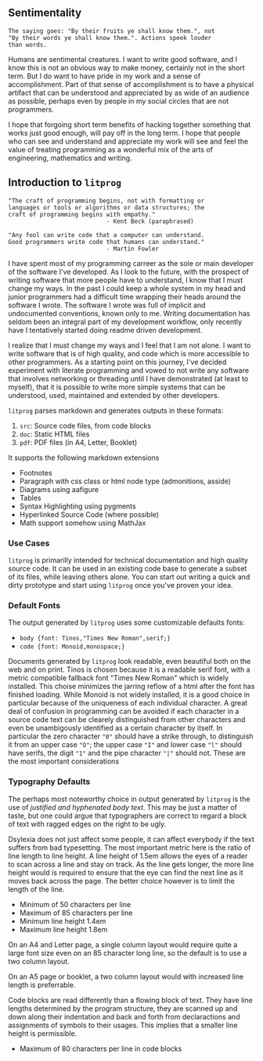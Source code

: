 ## Sentimentality

    The saying goes: "By their fruits ye shall know them.", not
    "By their words ye shall know them.". Actions speek louder
    than words.

Humans are sentimental creatures. I want to write good software,
and I know this is not an obvious way to make money, certainly
not in the short term. But I do want to have pride in my work and
a sense of accomplishment. Part of that sense of accomplishment
is to have a physical artifact that can be understood and
appreciated by as wide of an audience as possible, perhaps even
by people in my social circles that are not programmers.

I hope that forgoing short term benefits of hacking together
something that works just good enough, will pay off in the long
term. I hope that people who can see and understand and
appreciate my work will see and feel the value of treating
programming as a wonderful mix of the arts of engineering,
mathematics and writing.


## Introduction to `litprog`

    "The craft of programming begins, not with formatting or
    languages or tools or algorithms or data structures; the
    craft of programming begins with empathy."
                                - Kent Beck (paraphrased)

    "Any fool can write code that a computer can understand.
    Good programmers write code that humans can understand."
                                - Martin Fowler


I have spent most of my programming carreer as the sole or main
developer of the software I've developed. As I look to the
future, with the prospect of writing software that more people
have to understand, I know that I must change my ways. In the
past I could keep a whole system in my head and junior
programmers had a difficult time wrapping their heads around the
software I wrote. The software I wrote was full of implicit and
undocumented conventions, known only to me. Writing documentation
has seldom been an integral part of my development workflow, only
recently have I tentatively started doing readme driven
development.

I realize that I must change my ways and I feel that I am not
alone. I want to write software that is of high quality, and code
which is more accessible to other programmers. As a starting
point on this journey, I've decided experiment with literate
programming and vowed to not write any software that involves
networking or threading until I have demonstrated (at least to
myself), that it is possible to write more simple systems that
can be understood, used, maintained and extended by other
developers.


`litprog` parses markdown and generates outputs in these
formats:

 1. `src`: Source code files, from code blocks
 2. `doc`: Static HTML files
 3. `pdf`: PDF files (in A4, Letter, Booklet)

It supports the following markdown extensions

 - Footnotes
 - Paragraph with css class or html node type (admonitions, asside)
 - Diagrams using aafigure
 - Tables
 - Syntax Highlighting using pygments
 - Hyperlinked Source Code (where possible)
 - Math support somehow using MathJax


### Use Cases

`litprog` is primarilly intended for technical documentation and
high quality source code. It can be used in an existing code base
to generate a subset of its files, while leaving others alone.
You can start out writing a quick and dirty prototype and start
using `litprog` once you've proven your idea.


### Default Fonts

The output generated by `litprog` uses some customizable defaults
fonts:

 - `body {font: Tinos,"Times New Roman",serif;}`
 - `code {font: Monoid,monospace;}`

Documents generated by `litprog` look readable, even beautiful
both on the web and on print. Tinos is chosen because it is a
readable serif font, with a metric compatible fallback font
"Times New Roman" which is widely installed. This choise
minimizes the jarring reflow of a html after the font has
finished loading. While Monoid is not widely installed, it is a
good choice in particular because of the uniqueness of each
individual character. A great deal of confusion in programming
can be avoided if each character in a source code text can be
clearely distinguished from other characters and even be
unambigously identified as a certain character by itself. In
particular the zero character `"0"` should have a strike through,
to distinguish it from an upper case `"O"`; the upper case `"I"`
and lower case `"l"` should have serifs, the digit `"1"` and the
pipe character `"|"` should not. These are the most important
considerations


### Typography Defaults

The perhaps most noteworthy choice in output generated by
`litprog` is the use of *justified and hyphenated body text*.
This may be just a matter of taste, but one could argue that
typographers are correct to regard a block of text with ragged
edges on the right to be ugly.

Dsylexia does not just affect some people, it can affect
everybody if the text suffers from bad typesetting. The most
important metric here is the ratio of line length to line height.
A line height of 1.5em allows the eyes of a reader to scan across
a line and stay on track. As the line gets longer, the more line
height would is required to ensure that the eye can find the next
line as it moves back across the page. The better choice however
is to limit the length of the line.

 - Minimum of 50 characters per line
 - Maximum of 85 characters per line
 - Minimum line height 1.4em
 - Maximum line height 1.8em

On an A4 and Letter page, a single column layout would require
quite a large font size even on an 85 character long line, so the
default is to use a two column layout.

On an A5
page or booklet, a two column layout would with increased line
length is preferrable.

Code blocks are read differently than a flowing block of text.
They have line lengths determined by the program structure, they
are scanned up and down along their indentation and back and
forth from declaractions and assignments of symbols to their
usages. This implies that a smaller line height is permissible.

 - Maximum of 80 characters per line in code blocks
